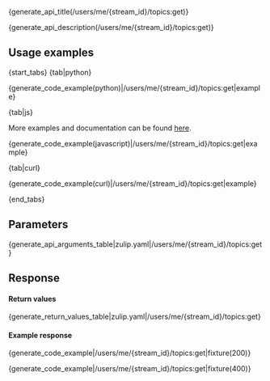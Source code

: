 {generate_api_title(/users/me/{stream_id}/topics:get)}

{generate_api_description(/users/me/{stream_id}/topics:get)}

## Usage examples

{start_tabs}
{tab|python}

{generate_code_example(python)|/users/me/{stream_id}/topics:get|example}

{tab|js}

More examples and documentation can be found [here](https://github.com/zulip/zulip-js).

{generate_code_example(javascript)|/users/me/{stream_id}/topics:get|example}

{tab|curl}

{generate_code_example(curl)|/users/me/{stream_id}/topics:get|example}

{end_tabs}

## Parameters

{generate_api_arguments_table|zulip.yaml|/users/me/{stream_id}/topics:get}

## Response

#### Return values

{generate_return_values_table|zulip.yaml|/users/me/{stream_id}/topics:get}

#### Example response

{generate_code_example|/users/me/{stream_id}/topics:get|fixture(200)}

{generate_code_example|/users/me/{stream_id}/topics:get|fixture(400)}
